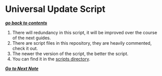 # Universal Update Script

[***go back to contents***](01-contents.md)

1. There will redundancy in this script, it will be improved over the course
of the next guides.
2. There are script files in this repository, they are heavily commented, check
it out.
3. The newer the version of the script, the better the script.
4. You can find it in the [scripts directory](scripts/).

[***Go to Next Note***](09-for.md)
